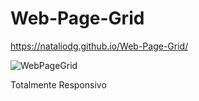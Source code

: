 # Web-Page-Grid

https://nataliodg.github.io/Web-Page-Grid/

![WebPageGrid](https://user-images.githubusercontent.com/69061023/146556286-8e95d0e0-dac0-4b4c-b7e7-4abc0589259d.png)

Totalmente Responsivo
